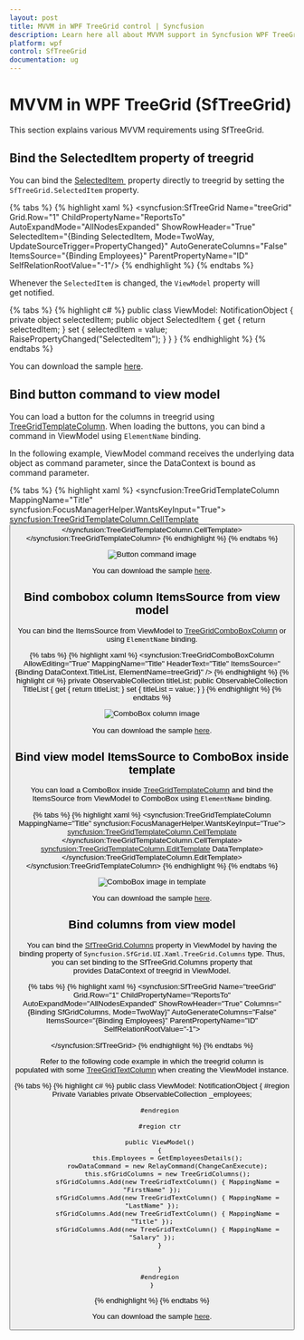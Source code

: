 ```yaml
---
layout: post
title: MVVM in WPF TreeGrid control | Syncfusion
description: Learn here all about MVVM support in Syncfusion WPF TreeGrid (SfTreeGrid) control, its elements and more.
platform: wpf
control: SfTreeGrid
documentation: ug
---
```


# MVVM in WPF TreeGrid (SfTreeGrid)

This section explains various MVVM requirements using SfTreeGrid.

## Bind the SelectedItem property of treegrid

You can bind the [SelectedItem ](https://help.syncfusion.com/cr/wpf/Syncfusion.UI.Xaml.Grid.SfGridBase.html#Syncfusion_UI_Xaml_Grid_SfGridBase_SelectedItem) property directly to treegrid by setting the `SfTreeGrid.SelectedItem` property.

{% tabs %}
{% highlight xaml %}
<syncfusion:SfTreeGrid Name="treeGrid" 
                               Grid.Row="1" 
                               ChildPropertyName="ReportsTo"  
                               AutoExpandMode="AllNodesExpanded"
                               ShowRowHeader="True" 
                               SelectedItem="{Binding SelectedItem, Mode=TwoWay, UpdateSourceTrigger=PropertyChanged}"
                               AutoGenerateColumns="False"
                               ItemsSource="{Binding Employees}"
                               ParentPropertyName="ID"
                               SelfRelationRootValue="-1"/>
{% endhighlight %}
{% endtabs %}

Whenever the `SelectedItem` is changed, the `ViewModel` property will get notified.

{% tabs %}
{% highlight c# %}
public class ViewModel: NotificationObject
{
    private object selectedItem;
    public object SelectedItem
    {
        get
        {
           return selectedItem;
        }
        set
        {
           selectedItem = value;
           RaisePropertyChanged("SelectedItem");
        }
    }
}
{% endhighlight %}
{% endtabs %}

You can download the sample [here](https://github.com/SyncfusionExamples/how-to-bind-the-SelectedItem-property-of-wpf-and-uwp-tree-grid-in-mvvm/tree/master/WPF).

## Bind button command to view model

You can load a button for the columns in treegrid using [TreeGridTemplateColumn](https://help.syncfusion.com/cr/wpf/Syncfusion.UI.Xaml.TreeGrid.TreeGridTemplateColumn.html). When loading the buttons, you can bind a command in ViewModel using `ElementName` binding.

In the following example, ViewModel command receives the underlying data object as command parameter, since the DataContext is bound as command parameter.

{% tabs %}
{% highlight xaml %}
<syncfusion:TreeGridTemplateColumn MappingName="Title" syncfusion:FocusManagerHelper.WantsKeyInput="True">
       <syncfusion:TreeGridTemplateColumn.CellTemplate>
           <DataTemplate>
               <Button  Content="Click" syncfusion:FocusManagerHelper.FocusedElement="True" 
                                        Command="{Binding Path=DataContext.RowDataCommand,ElementName=treeGrid}" CommandParameter="{Binding}"/>
           </DataTemplate>
       </syncfusion:TreeGridTemplateColumn.CellTemplate>
</syncfusion:TreeGridTemplateColumn>
{% endhighlight %}
{% endtabs %}

![Button command image](MVVM_images/MVVM_img1.jpeg)

You can download the sample [here](https://github.com/SyncfusionExamples/how-to-bind-button-command-to-view-model-in-wpf-and-uwp-treegrid-in-mvvm/tree/master/WPF).

## Bind combobox column ItemsSource from view model

You can bind the ItemsSource from ViewModel to [TreeGridComboBoxColumn](https://help.syncfusion.com/cr/wpf/Syncfusion.UI.Xaml.TreeGrid.TreeGridComboBoxColumn.html) or using `ElementName` binding.

{% tabs %}
{% highlight xaml %}
<syncfusion:TreeGridComboBoxColumn AllowEditing="True" 
                                   MappingName="Title"
                                   HeaderText="Title"
                                   ItemsSource="{Binding DataContext.TitleList,
                                                                     ElementName=treeGrid}" />
{% endhighlight %}
{% highlight c# %}
private ObservableCollection<string> titleList;
public ObservableCollection<string> TitleList
{
     get { return titleList; }
     set { titleList = value; }
}
{% endhighlight %}
{% endtabs %}

![ComboBox column image](MVVM_images/MVVM_img2.jpeg)

You can download the sample [here](https://github.com/SyncfusionExamples/how-to-bind-combobox-column-ItemsSource-from-view-model-in-wpf-and-uwp-treegrid-in-mvvm/tree/master/WPF).

## Bind view model ItemsSource to ComboBox inside template

You can load a ComboBox inside [TreeGridTemplateColumn](https://help.syncfusion.com/cr/wpf/Syncfusion.UI.Xaml.TreeGrid.TreeGridTemplateColumn.html) and bind the ItemsSource from ViewModel to ComboBox using `ElementName` binding.

{% tabs %}
{% highlight xaml %}
  <syncfusion:TreeGridTemplateColumn MappingName="Title" syncfusion:FocusManagerHelper.WantsKeyInput="True">
         <syncfusion:TreeGridTemplateColumn.CellTemplate>
            <DataTemplate>
                            <TextBlock Text="{Binding Title}"/>
            </DataTemplate>
         </syncfusion:TreeGridTemplateColumn.CellTemplate>
         <syncfusion:TreeGridTemplateColumn.EditTemplate>
         DataTemplate>
        <ComboBox ItemsSource="{Binding Path=DataContext.TitleList, ElementName=treeGrid}" />
        </DataTemplate>
                    </syncfusion:TreeGridTemplateColumn.EditTemplate>
 </syncfusion:TreeGridTemplateColumn>
{% endhighlight %}
{% endtabs %}

![ComboBox image in template](MVVM_images/MVVM_img3.jpeg)

You can download the sample [here](https://github.com/SyncfusionExamples/how-to-bind-view-model-ItemsSource-to-combo-box-inside-template-in-wpf-and-uwp-treegrid-in-mvvm/tree/master/WPF).

## Bind columns from view model

You can bind the [SfTreeGrid.Columns](https://help.syncfusion.com/cr/wpf/Syncfusion.UI.Xaml.TreeGrid.SfTreeGrid.html#Syncfusion_UI_Xaml_TreeGrid_SfTreeGrid_ColumnsProperty) property in ViewModel by having the binding property of `Syncfusion.SfGrid.UI.Xaml.TreeGrid.Columns` type. Thus, you can set binding to the SfTreeGrid.Columns property that provides DataContext of treegrid in ViewModel.

{% tabs %}
{% highlight xaml %}
<syncfusion:SfTreeGrid Name="treeGrid" 
                               Grid.Row="1" 
                               ChildPropertyName="ReportsTo"  
                               AutoExpandMode="AllNodesExpanded"
                               ShowRowHeader="True" 
                              Columns="{Binding SfGridColumns, Mode=TwoWay}"
                               AutoGenerateColumns="False"
                               ItemsSource="{Binding Employees}"
                               ParentPropertyName="ID"
                               SelfRelationRootValue="-1">
         
</syncfusion:SfTreeGrid>
{% endhighlight %}
{% endtabs %}

Refer to the following code example in which the treegrid column is populated with some [TreeGridTextColumn](https://help.syncfusion.com/cr/wpf/Syncfusion.UI.Xaml.TreeGrid.TreeGridTextColumn.html) when creating the ViewModel instance.

{% tabs %}
{% highlight c# %}
public class ViewModel: NotificationObject
    {
        #region Private Variables
        private ObservableCollection<EmployeeInfo> _employees;
      
        #endregion

        #region ctr

        public ViewModel()
        {
            this.Employees = GetEmployeesDetails();
            rowDataCommand = new RelayCommand(ChangeCanExecute);
            this.sfGridColumns = new TreeGridColumns();
            sfGridColumns.Add(new TreeGridTextColumn() { MappingName = "FirstName" });
            sfGridColumns.Add(new TreeGridTextColumn() { MappingName = "LastName" });
            sfGridColumns.Add(new TreeGridTextColumn() { MappingName = "Title" });
            sfGridColumns.Add(new TreeGridTextColumn() { MappingName = "Salary" });
        }

        
        }
        #endregion
    }
{% endhighlight %}
{% endtabs %}

You can download the sample [here](https://github.com/SyncfusionExamples/how-to-bind-columns-from-view-model-in-wpf-and-uwp-treegrid-in-mvvm/tree/master/WPF).
